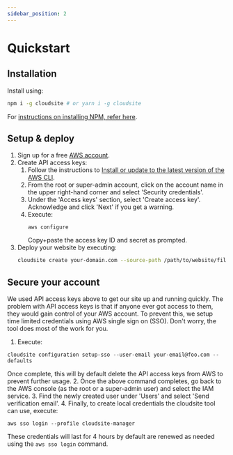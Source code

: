 ```yaml
---
sidebar_position: 2
---
```


# Quickstart

## Installation

Install using:
```bash
npm i -g cloudsite # or yarn i -g cloudsite
```

For [instructions on installing NPM, refer here](/docs/user-guides/installing-npm).

## Setup & deploy

1. Sign up for a free [AWS account](https://aws.amazon.com/).
2. Create API access keys:
   1. Follow the instructions to [Install or update to the latest version of the AWS CLI](https://docs.aws.amazon.com/cli/latest/userguide/getting-started-install.html).
   2. From the root or super-admin account, click on the account name in the upper right-hand corner and select 'Security credentials'.
   4. Under the 'Access keys' section, select 'Create access key'. Acknowledge and click 'Next' if you get a warning.
   5. Execute:
      ```
      aws configure
      ```
      Copy+paste the access key ID and secret as prompted.
3. Deploy your website by executing:
    ```bash
    cloudsite create your-domain.com --source-path /path/to/website/files
    ```

## Secure your account

We used API access keys above to get our site up and running quickly. The problem with API access keys is that if anyone ever got access to them, they would gain control of your AWS account. To prevent this, we setup time limited credentials using AWS single sign on (SSO). Don't worry, the tool does most of the work for you.

1. Execute:
  ```
  cloudsite configuration setup-sso --user-email your-email@foo.com --defaults
  ```
  Once complete, this will by default delete the API access keys from AWS to prevent further usage.
2. Once the above command completes, go back to the AWS console (as the root or a super-admin user) and select the IAM service.
3. Find the newly created user under 'Users' and select 'Send verification email'.
4. Finally, to create local credentials the cloudsite tool can use, execute:
  ```
  aws sso login --profile cloudsite-manager
  ```

These credentials will last for 4 hours by default are renewed as needed using the `aws sso login` command.